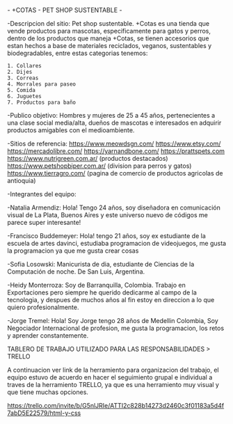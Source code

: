 *-* +COTAS - PET SHOP SUSTENTABLE *-*

-Descripcion del sitio:
Pet shop sustentable.
+Cotas es una tienda que vende productos para mascotas, especificamente para gatos y perros, dentro de los productos que maneja +Cotas, se tienen accesorios que estan hechos a base de materiales reciclados, veganos, sustentables y biodegradables, entre estas categorias tenemos:

    1. Collares
    2. Dijes
    3. Correas
    4. Morrales para paseo
    5. Comida
    6. Juguetes
    7. Productos para baño


-Publico objetivo:
Hombres y mujeres de 25 a 45 años, pertenecientes a una clase social media/alta, dueños de mascotas e interesados en adquirir productos amigables con el medioambiente.

-Sitios de referencia:
      https://www.meowdsgn.com/
      https://www.etsy.com/
      https://mercadolibre.com/
      https://yarnandbone.com/
      https://prattspets.com
      https://www.nutrigreen.com.ar/  (productos destacados)
      https://www.petshopbiper.com.ar/   (division  para perros y gatos)
      https://www.tierragro.com/ (pagina de comercio de productos agricolas de antioquia)

-Integrantes del equipo:

-Natalia Armendiz: Hola! Tengo 24 años, soy diseñadora en comunicación visual de La Plata, Buenos Aires y este universo nuevo de códigos me parece super interesante!

-Francisco Buddemeyer: Hola! tengo 21 años, soy ex estudiante de la escuela de artes davinci, estudiaba programacion de videojuegos, me gusta la programacion ya que me gusta crear cosas

-Sofia Losowski: 
Manicurista de dia, estudiante de Ciencias de la Computación de noche. De San Luis, Argentina.

-Heidy Monterroza: Soy de Barranquilla, Colombia. Trabajo en Exportaciones pero siempre he querido dedicarme al campo de la tecnologia, y despues de muchos años al fin estoy en direccion a lo que quiero profesionalmente.

-Jorge Tremel: Hola! Soy Jorge tengo 28 años de Medellin Colombia, Soy Negociador Internacional de profesion, me gusta la programacion, los retos y aprender constantemente.



TABLERO DE TRABAJO UTILIZADO PARA LAS RESPONSABILIDADES > TRELLO

A continuacion ver link de la herramiento para organizacion del trabajo, el equipo estuvo de acuerdo en hacer el seguimiento grupal e individual a traves de la herramiento TRELLO, ya que es una herramiento muy visual y que tiene muchas opciones.

https://trello.com/invite/b/G5nlJRIe/ATTI2c828b14273d2460c3f01183a5d4f7abD5E22579/html-y-css

